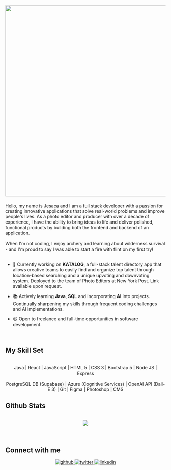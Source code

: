<div align="center">
<img src="https://jesacalin.github.io/img-repo/hello.gif" align="center" height="" width="600" style="pointer-events: none;" />
</div>

#### <div align="center">
Hello, my name is Jesaca and I am a full stack developer with a passion for creating innovative applications that solve real-world problems and improve people's lives. As a photo editor and producer with over a decade of experience, I have the ability to bring ideas to life and deliver polished, functional products by building both the frontend and backend of an application.<br><br>
When I'm not coding, I enjoy archery and learning about wilderness survival - and I'm proud to say I was able to start a fire with flint on my first try! <br><br></div>

- 🐯 Currently working on **KATALOG**, a full-stack talent directory app that allows creative teams to easily find and organize top talent through location-based searching and a unique upvoting and downvoting system. Deployed to the team of Photo Editors at New York Post. Link available upon request.

- 📚 Actively learning **Java**, **SQL** and incorporating **AI** into projects. Continually sharpening my skills through frequent coding challenges and AI implementations.

- 😃 Open to freelance and full-time opportunities in software development.

<br/>

## My Skill Set

<br>
<div align="center">
  
<div>Java | React | JavaScript | HTML 5 | CSS 3 | Bootstrap 5 | Node JS | Express</div>
<br>
<div>PostgreSQL DB (Supabase) | Azure (Cognitive Services) | OpenAI API (Dall-E 3) | Git | Figma | Photoshop | CMS</div>
  
</div>

## Github Stats

<br>
<div align="center"><img src="https://streak-stats.demolab.com?user=JesacaLin&theme=tokyonight_duo)](https://git.io/streak-stats)" align="center" /></div>
 <br>
<br/>

## Connect with me

<div align="center">
<a href="https://github.com/JesacaLin" target="_blank">
<img src=https://img.shields.io/badge/github-%2324292e.svg?&style=for-the-badge&logo=github&logoColor=white alt=github style="margin-bottom: 5px;" />
</a>
<a href="https://twitter.com/JesacaSoubiLin" target="_blank">
<img src=https://img.shields.io/badge/twitter-%2300acee.svg?&style=for-the-badge&logo=twitter&logoColor=white alt=twitter style="margin-bottom: 5px;" />
</a>
<a href="https://linkedin.com/in/jesacalin" target="_blank">
<img src=https://img.shields.io/badge/linkedin-%231E77B5.svg?&style=for-the-badge&logo=linkedin&logoColor=white alt=linkedin style="margin-bottom: 5px;" />
</a>
</div>
